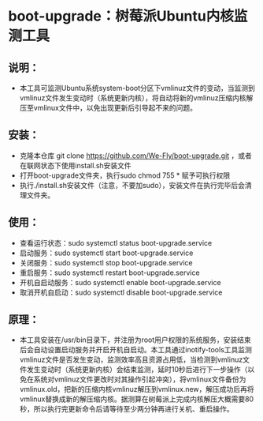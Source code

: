 # boot-upgrade：树莓派Ubuntu内核监测工具
## 说明：

- 本工具可监测Ubuntu系统system-boot分区下vmlinuz文件的变动，当监测到vmlinuz文件发生变动时（系统更新内核），将自动将新的vmlinuz压缩内核解压至vmlinux文件中，以免出现更新后引导起不来的问题。

## 安装：

- 克隆本仓库 git clone https://github.com/We-Fly/boot-upgrade.git ，或者在联网状态下使用install.sh安装文件
- 打开boot-upgrade文件夹，执行sudo chmod 755 * 赋予可执行权限
- 执行./install.sh安装文件（注意，不要加sudo），安装文件在执行完毕后会清理文件夹。

## 使用：

- 查看运行状态：sudo systemctl status boot-upgrade.service
- 启动服务：sudo systemctl start boot-upgrade.service
- 关闭服务：sudo systemctl stop boot-upgrade.service
- 重启服务：sudo systemctl restart boot-upgrade.service
- 开机自启动服务：sudo systemctl enable boot-upgrade.service
- 取消开机自启动：sudo systemctl disable boot-upgrade.service


## 原理：

- 本工具安装在/usr/bin目录下，并注册为root用户权限的系统服务，安装结束后会自动设置启动服务并开启开机自启动。本工具通过inotify-tools工具监测vmlinuz文件是否发生变动，监测效率高且资源占用低，当检测到vmlinuz文件发生变动时（系统更新内核）会结束监测，延时10秒后进行下一步操作（以免在系统对vmlinuz文件更改时对其操作引起冲突），将vmlinux文件备份为vmlinux.old，把新的压缩内核vmlinuz解压到vmlinux.new，解压成功后再将vmlinux替换成新的解压缩内核。据测算在树莓派上完成内核解压大概需要80秒，所以执行完更新命令后请等待至少两分钟再进行关机、重启操作。
